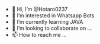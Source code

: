 - 👋 Hi, I’m @Hotaro0237
- 👀 I’m interested in Whatsapp Bots
- 🌱 I’m currently learning JAVA
- 💞️ I’m looking to collaborate on ...
- 📫 How to reach me ...

<!---
Hotaro0237/Hotaro0237 is a ✨ special ✨ repository because its `README.md` (this file) appears on your GitHub profile.
You can click the Preview link to take a look at your changes.
--->
